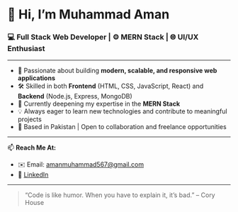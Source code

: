 # 👋 Hi, I’m Muhammad Aman

### 💻 Full Stack Web Developer | ⚙️ MERN Stack | 🌐 UI/UX Enthusiast

---

- 👀 Passionate about building **modern, scalable, and responsive web applications**
- 🛠️ Skilled in both **Frontend** (HTML, CSS, JavaScript, React) and **Backend** (Node.js, Express, MongoDB)
- 🌱 Currently deepening my expertise in the **MERN Stack**
- 💡 Always eager to learn new technologies and contribute to meaningful projects
- 📍 Based in Pakistan | Open to collaboration and freelance opportunities

---

📫 **Reach Me At:**
- ✉️ Email: amanmuhammad567@gmail.com  
- 🔗 [LinkedIn](https://www.linkedin.com/in/muhammad-aman-dev)

---

> “Code is like humor. When you have to explain it, it’s bad.” – Cory House

